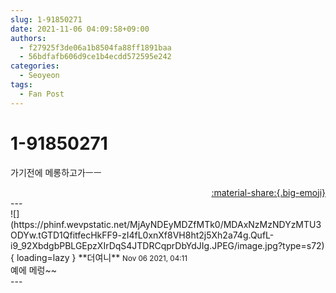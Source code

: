 ```yaml
---
slug: 1-91850271
date: 2021-11-06 04:09:58+09:00
authors:
  - f27925f3de06a1b8504fa88ff1891baa
  - 56bdfafb606d9ce1b4ecdd572595e242
categories:
  - Seoyeon
tags:
  - Fan Post
---
```


# 1-91850271

<div class="post-container" markdown="1">
<div class="content-container md-sidebar__scrollwrap" markdown="1">

가기전에 메롱하고가ㅡㅡ

</div>
</div>

<div style="text-align: right;" markdown="1">
<a href="https://weverse.io/fromis9/fanpost/1-91850271" style="text-align: right;">:material-share:{.big-emoji}</a>
</div>
---

<div class="comments-container md-sidebar__scrollwrap" markdown="1">
<div class="comment" markdown="1">
<div class='id-container' markdown="1">
![](https://phinf.wevpstatic.net/MjAyNDEyMDZfMTk0/MDAxNzMzNDYzMTU3ODYw.tGTD1QfitfecHkFF9-zI4fL0xnXf8VH8ht2j5Xh2a74g.QufL-i9_92XbdgbPBLGEpzXIrDqS4JTDRCqprDbYdJIg.JPEG/image.jpg?type=s72){ loading=lazy }
**<span class="artist">더여니</span>** <small>Nov 06 2021, 04:11</small><br>
</div>
<div class='comment-body' markdown="1">
예에 메렁~~
</div>
</div>
</div>
---
